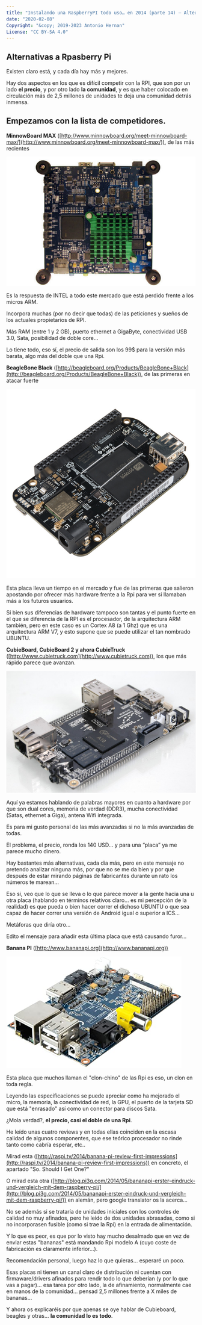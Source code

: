 ```yaml
---
title: "Instalando una RaspberryPI todo uso… en 2014 (parte 14) – Alternativas a RaspberryPI"
date: "2020-02-08"
Copyright: "&copy; 2019-2023 Antonio Hernan"
License: "CC BY-SA 4.0"
---
```


## Alternativas a Rpasberry Pi

Existen claro está, y cada día hay más y mejores.

Hay dos aspectos en los que es difícil competir con la RPI, que son por un lado **el precio**, y por otro lado **la comunidad**, y es que haber colocado en circulación más de 2,5 millones de unidades te deja una comunidad detrás inmensa.

## Empezamos con la lista de competidores.

**MinnowBoard MAX** ([http://www.minnowboard.org/meet-minnowboard-max/](http://www.minnowboard.org/meet-minnowboard-max/)), de las más recientes

![](../images/MinnowBoard.jpg)

Es la respuesta de INTEL a todo este mercado que está perdido frente a los micros ARM.

Incorpora muchas (por no decir que todas) de las peticiones y sueños de los actuales propietarios de RPI.

Más RAM (entre 1 y 2 GB), puerto ethernet a GigaByte, conectividad USB 3.0, Sata, posibilidad de doble core…

Lo tiene todo, eso sí, el precio de salida son los 99$ para la versión más barata, algo más del doble que una Rpi.

**BeagleBone Black** ([http://beagleboard.org/Products/BeagleBone+Black](http://beagleboard.org/Products/BeagleBone+Black)), de las primeras en atacar fuerte

![](../images/Beagle.jpg)

Esta placa lleva un tiempo en el mercado y fue de las primeras que salieron apostando por ofrecer más hardware frente a la Rpi para ver si llamaban más a los futuros usuarios.

Si bien sus diferencias de hardware tampoco son tantas y el punto fuerte en el que se diferencia de la RPI es el procesador, de la arquitectura ARM también, pero en este caso es un Cortex A8 (a 1 Ghz) que es una arquitectura ARM V7, y esto supone que se puede utilizar el tan nombrado UBUNTU.

**CubieBoard, CubieBoard 2 y ahora CubieTruck** ([http://www.cubietruck.com](http://www.cubietruck.com)), los que más rápido parece que avanzan.

![](../images/Cubieboard.jpeg)

Aquí ya estamos hablando de palabras mayores en cuanto a hardware por que son dual cores, memoria de verdad (DDR3), mucha conectividad (Satas, ethernet a Giga), antena Wifi integrada.

Es para mi gusto personal de las más avanzadas si no la más avanzadas de todas.

El problema, el precio, ronda los 140 USD… y para una “placa” ya me parece mucho dinero.

Hay bastantes más alternativas, cada día más, pero en este mensaje no pretendo analizar ninguna más, por que no se me da bien y por que después de estar mirando páginas de fabricantes durante un rato los números te marean…

Eso si, veo que lo que se lleva o lo que parece mover a la gente hacia una u otra placa (hablando en términos relativos claro… es mi percepción de la realidad) es que pueda o bien hacer correr el dichoso UBUNTU o que sea capaz de hacer correr una versión de Android igual o superior a ICS…

Metáforas que diría otro…

Edito el mensaje para añadir esta última placa que está causando furor...

**Banana PI** ([http://www.bananapi.org](http://www.bananapi.org))

![](../images/banana.jpg)

Esta placa que muchos llaman el "clon-chino" de las Rpi es eso, un clon en toda regla.

Leyendo las especificaciones se puede apreciar como ha mejorado el micro, la memoria, la conectividad de red, la GPU, el puerto de la tarjeta SD que está "enrasado" así como un conector para discos Sata.

¿Mola verdad?, **el precio, casi el doble de una Rpi**.

He leído unas cuatro reviews y en todas ellas coinciden en la escasa calidad de algunos componentes, que ese teórico procesador no rinde tanto como cabría esperar, etc..

Mirad esta ([http://raspi.tv/2014/banana-pi-review-first-impressions](http://raspi.tv/2014/banana-pi-review-first-impressions)) en concreto, el apartado "So. Should I Get One?"

O mirad esta otra ([http://blog.pi3g.com/2014/05/bananapi-erster-eindruck-und-vergleich-mit-dem-raspberry-pi/](http://blog.pi3g.com/2014/05/bananapi-erster-eindruck-und-vergleich-mit-dem-raspberry-pi/)) en alemán, pero google translator os la acerca...

No se además si se trataría de unidades iniciales con los controles de calidad no muy afinados, pero he leído de dos unidades abrasadas, como si no incorporasen fusible (como si trae la Rpi) en la entrada de alimentación.

Y lo que es peor, es que por lo visto hay mucho desalmado que en vez de enviar estas "bananas" está mandando Rpi modelo A (cuyo coste de fabricación es claramente inferior...).

Recomendación personal, luego haz lo que quieras... esperaré un poco.

Esas placas ni tienen un canal claro de distribución ni cuentan con firmaware/drivers afinados para rendir todo lo que deberían (y por lo que vas a pagar)... esa tarea por otro lado, la de afinamiento, normalmente cae en manos de la comunidad... pensad 2,5 millones frente a X miles de bananas...

Y ahora os explicaréis por que apenas se oye hablar de Cubieboard, beagles y otras... **la comunidad lo es todo**.

